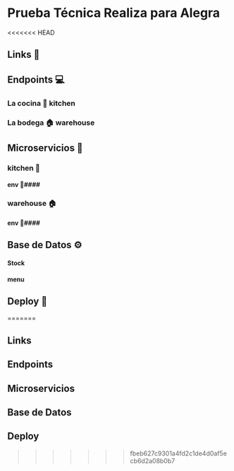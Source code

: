 # Prueba Técnica Realiza para Alegra #
<<<<<<< HEAD
## Links 🔗 ##
## Endpoints 💻 ##
### La cocina 🍳 kitchen ###
### La bodega 🏠 warehouse ###
## Microservicios 🐳 ##
### kitchen 🍳 ###
#### env 🧪####
### warehouse 🏠 ###
#### env 🧪####
## Base de Datos ⚙ ##
#### Stock ####
#### menu ####
## Deploy 🎇 ##
=======
## Links ##
## Endpoints ##
## Microservicios ##
## Base de Datos ##
## Deploy ##
>>>>>>> fbeb627c9301a4fd2c1de4d0af5ecb6d2a08b0b7
